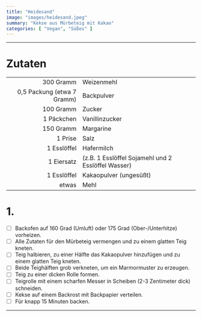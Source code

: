 ```yaml
---
title: "Heidesand"
image: "images/heidesand.jpeg"
summary: "Kekse aus Mürbeteig mit Kakao"
categories: [ "Vegan", "Süßes" ]
---
```


---

# Zutaten

|                            |                                                    |
|---------------------------:|:---------------------------------------------------|
|                  300 Gramm | Weizenmehl                                         |
| 0,5 Packung (etwa 7 Gramm) | Backpulver                                         |
|                  100 Gramm | Zucker                                             |
|                 1 Päckchen | Vanillinzucker                                     |
|                  150 Gramm | Margarine                                          |
|                    1 Prise | Salz                                               |
|                1 Esslöffel | Hafermilch                                         |
|                 1 Eiersatz | (z.B. 1 Esslöffel Sojamehl und 2 Esslöffel Wasser) |
|                1 Esslöffel | Kakaopulver (ungesüßt)                             |
|                      etwas | Mehl                                               |

# 1.

- [ ] Backofen auf 160 Grad (Umluft) oder 175 Grad (Ober-/Unterhitze) vorheizen.
- [ ] Alle Zutaten für den Mürbeteig vermengen und zu einem glatten Teig kneten.
- [ ] Teig halbieren, zu einer Hälfte das Kakaopulver hinzufügen und zu einem glatten Teig kneten.
- [ ] Beide Teighälften grob verkneten, um ein Marmormuster zu erzeugen.
- [ ] Teig zu einer dicken Rolle formen.
- [ ] Teigrolle mit einem scharfen Messer in Scheiben (2-3 Zentimeter dick) schneiden.
- [ ] Kekse auf einem Backrost mit Backpapier verteilen.
- [ ] Für knapp 15 Minuten backen.

---
